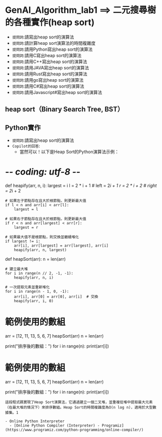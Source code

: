 # GenAI_Algorithm_lab1 ==> 二元搜尋樹的各種實作(heap sort)
- `提問詞`:請寫出heap sort的演算法
- `提問詞`:請計算heap sort演算法的時間複雜度
- `提問詞`:請用Python寫出heap sort的演算法
- `提問詞`:請用C寫出heap sort的演算法
- `提問詞`:請用C++寫出heap sort的演算法
- `提問詞`:請用JAVA寫出heap sort的演算法
- `提問詞`:請用Rust寫出heap sort的演算法
- `提問詞`:請用go寫出heap sort的演算法
- `提問詞`:請用C#寫出heap sort的演算法
- `提問詞`:請用Javascript#寫出heap sort的演算法
## heap sort（Binary Search Tree, BST）
## Python實作
- `提問詞`:請寫出heap sort的演算法
- `Copilot的回答`:
  - 當然可以！以下是Heap Sort的Python演算法示例：

# -*- coding: utf-8 -*-

def heapify(arr, n, i):
    largest = i
    l = 2 * i + 1  # left = 2*i + 1
    r = 2 * i + 2  # right = 2*i + 2

    # 如果左子節點存在且大於根節點，則更新最大值
    if l < n and arr[i] < arr[l]:
        largest = l

    # 如果右子節點存在且大於根節點，則更新最大值
    if r < n and arr[largest] < arr[r]:
        largest = r

    # 如果最大值不是根節點，則交換並繼續堆化
    if largest != i:
        arr[i], arr[largest] = arr[largest], arr[i]
        heapify(arr, n, largest)

def heapSort(arr):
    n = len(arr)

    # 建立最大堆
    for i in range(n // 2, -1, -1):
        heapify(arr, n, i)

    # 一次提取元素並重新堆化
    for i in range(n - 1, 0, -1):
        arr[i], arr[0] = arr[0], arr[i]  # 交換
        heapify(arr, i, 0)

# 範例使用的數組
arr = [12, 11, 13, 5, 6, 7]
heapSort(arr)
n = len(arr)

print("排序後的數組：")
for i in range(n):
    print(arr[i])


# 範例使用的數組
arr = [12, 11, 13, 5, 6, 7]
heapSort(arr)
n = len(arr)

print("排序後的數組：")
for i in range(n):
    print(arr[i])
```
這段程式碼實現了Heap Sort演算法，它通過建立一個二叉堆，並重複從堆中提取最大元素（在最大堆的情況下）來排序數組。Heap Sort的時間複雜度為O(n log n)，適用於大型數據集。1

- Online Python Interpreter
  - [Online Python Compiler (Interpreter) - Programiz](https://www.programiz.com/python-programming/online-compiler/)

